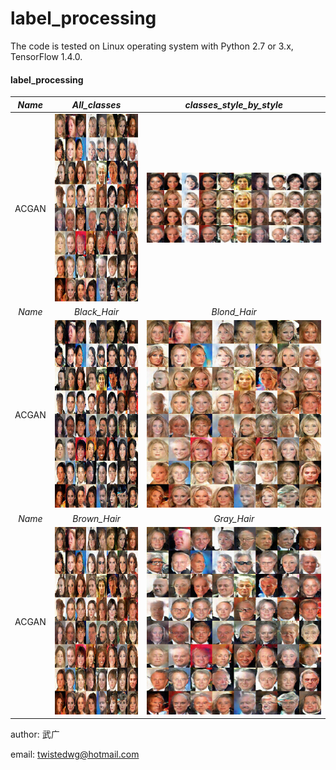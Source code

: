 label_processing
======================================================

The code is tested on Linux operating system with Python 2.7 or 3.x, TensorFlow 1.4.0.

#### label_processing
*Name* | *All_classes* | *classes_style_by_style* 
:---: | :---: | :---: |
ACGAN | <img src = 'output/ACGAN_epoch028_test_all_classes.png' height = '300px'> | <img src = 'output/ACGAN_epoch028_test_all_classes_style_by_style.png' weight = '300px'>
*Name* | *Black_Hair* | *Blond_Hair* 
ACGAN | <img src = 'output/ACGAN_epoch028_test_class_Black.png' height = '300px'> | <img src = 'output/ACGAN_epoch028_test_class_Blond.png' height = '300px'>
  *Name* | *Brown_Hair* | *Gray_Hair* 
ACGAN | <img src = 'output/ACGAN_epoch028_test_class_Brown.png' height = '300px'> | <img src = 'output/ACGAN_epoch028_test_class_Gray.png' height = '300px'>

author: 武广

email: twistedwg@hotmail.com



